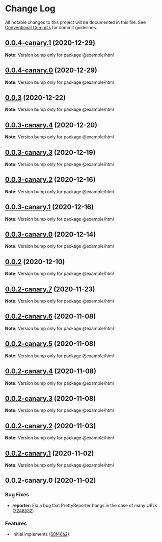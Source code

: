 # Change Log

All notable changes to this project will be documented in this file.
See [Conventional Commits](https://conventionalcommits.org) for commit guidelines.

## [0.0.4-canary.1](https://github.com/acot-a11y/acot/compare/@example/html@0.0.4-canary.0...@example/html@0.0.4-canary.1) (2020-12-29)

**Note:** Version bump only for package @example/html

## [0.0.4-canary.0](https://github.com/acot-a11y/acot/compare/@example/html@0.0.3...@example/html@0.0.4-canary.0) (2020-12-29)

**Note:** Version bump only for package @example/html

## [0.0.3](https://github.com/acot-a11y/acot/compare/@example/html@0.0.3-canary.4...@example/html@0.0.3) (2020-12-22)

**Note:** Version bump only for package @example/html

## [0.0.3-canary.4](https://github.com/acot-a11y/acot/compare/@example/html@0.0.3-canary.3...@example/html@0.0.3-canary.4) (2020-12-20)

**Note:** Version bump only for package @example/html

## [0.0.3-canary.3](https://github.com/acot-a11y/acot/compare/@example/html@0.0.3-canary.2...@example/html@0.0.3-canary.3) (2020-12-19)

**Note:** Version bump only for package @example/html

## [0.0.3-canary.2](https://github.com/acot-a11y/acot/compare/@example/html@0.0.3-canary.1...@example/html@0.0.3-canary.2) (2020-12-16)

**Note:** Version bump only for package @example/html

## [0.0.3-canary.1](https://github.com/acot-a11y/acot/compare/@example/html@0.0.3-canary.0...@example/html@0.0.3-canary.1) (2020-12-16)

**Note:** Version bump only for package @example/html

## [0.0.3-canary.0](https://github.com/acot-a11y/acot/compare/@example/html@0.0.2...@example/html@0.0.3-canary.0) (2020-12-14)

**Note:** Version bump only for package @example/html

## [0.0.2](https://github.com/acot-a11y/acot/compare/@example/html@0.0.2-canary.7...@example/html@0.0.2) (2020-12-10)

**Note:** Version bump only for package @example/html

## [0.0.2-canary.7](https://github.com/acot-a11y/acot/compare/@example/html@0.0.2-canary.6...@example/html@0.0.2-canary.7) (2020-11-23)

**Note:** Version bump only for package @example/html

## [0.0.2-canary.6](https://github.com/acot-a11y/acot/compare/@example/html@0.0.2-canary.5...@example/html@0.0.2-canary.6) (2020-11-08)

**Note:** Version bump only for package @example/html

## [0.0.2-canary.5](https://github.com/acot-a11y/acot/compare/@example/html@0.0.2-canary.4...@example/html@0.0.2-canary.5) (2020-11-08)

**Note:** Version bump only for package @example/html

## [0.0.2-canary.4](https://github.com/acot-a11y/acot/compare/@example/html@0.0.2-canary.3...@example/html@0.0.2-canary.4) (2020-11-08)

**Note:** Version bump only for package @example/html

## [0.0.2-canary.3](https://github.com/acot-a11y/acot/compare/@example/html@0.0.2-canary.2...@example/html@0.0.2-canary.3) (2020-11-08)

**Note:** Version bump only for package @example/html

## [0.0.2-canary.2](https://github.com/acot-a11y/acot/compare/@example/html@0.0.2-canary.1...@example/html@0.0.2-canary.2) (2020-11-03)

**Note:** Version bump only for package @example/html

## [0.0.2-canary.1](https://github.com/acot-a11y/acot/compare/@example/html@0.0.2-canary.0...@example/html@0.0.2-canary.1) (2020-11-02)

**Note:** Version bump only for package @example/html

## 0.0.2-canary.0 (2020-11-02)

### Bug Fixes

- **reporter:** Fix a bug that PrettyReporter hangs in the case of many URLs ([7248532](https://github.com/acot-a11y/acot/commit/7248532c0380a0483a537c124173f2191027dd54))

### Features

- Initial implements ([68f46a2](https://github.com/acot-a11y/acot/commit/68f46a250de7793795678ece40d23d927ddd075c))
